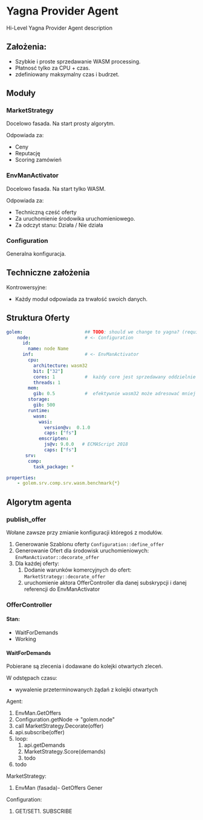 Yagna Provider Agent
====================

Hi-Level Yagna Provider Agent description


## Założenia:

* Szybkie i proste sprzedawanie WASM processing.
* Płatnosć tylko za CPU + czas.
* zdefiniowany maksymalny czas i budrzet.

## Moduły

### MarketStrategy

Docelowo fasada. Na start prosty algorytm.

Odpowiada za:

* Ceny
* Reputację
* Scoring zamówień

### EnvManActivator

Docelowo fasada. Na start tylko WASM.

Odpowiada za: 
* Techniczną cześć oferty
* Za uruchomienie środowika uruchomieniowego. 
* Za odczyt stanu: Działa / Nie działa

### Configuration

Generalna konfiguracja.

## Techniczne założenia

Kontrowersyjne:
* Każdy moduł odpowiada za trwałość swoich danych.

## Struktura Oferty

```yaml
golem:                       ## TODO: should we change to yagna? (requires changes also in specs)
    node:                    # <- Configuration
      id:
        name: node Name
      inf:                   # <- EnvManActivator
        cpu:
          architecture: wasm32
          bit: ["32"]
          cores: 1           #  każdy core jest sprzedawany oddzielnie
          threads: 1
        mem:
          gib: 0.5           #  efektywnie wasm32 może adresować mniej niż 2GB. 
        storage:
          gib: 500
        runtime:
          wasm:
            wasi:
              version@v:  0.1.0
              caps: ["fs"]
            emscripten:
              js@v: 9.0.0   # ECMAScript 2018
              caps: ["fs"]
       srv:
        comp:
          task_package: *

```

```yaml
properties:
    - golem.srv.comp.srv.wasm.benchmark{*} 
```

## Algorytm agenta

### publish_offer

Wołane zawsze przy zmianie konfiguracji któregoś z modułów.

1. Generowanie Szablonu oferty `Configuration::define_offer`
2. Generowanie Ofert dla środowisk uruchomieniowych: `EnvManActivator::decorate_offer`
3. Dla każdej oferty:
    1. Dodanie warunków komercyjnych do ofert: `MarketStrategy::decorate_offer`
    2. uruchomienie aktora OfferController dla danej subskrypcji i danej referencji do EnvManActivator
     
### OfferController

#### Stan:
* WaitForDemands
* Working

#### WaitForDemands

Pobierane są zlecenia i dodawane do kolejki otwartych zleceń.

W odstępach czasu:
* wywalenie przeterminowanych żądań z kolejki otwartych


Agent:

1. EnvMan.GetOffers
2. Configuration.getNode -> "golem.node"
3. call MarketStrategy.Decorate(offer)
4. api.subscribe(offer)
5. loop:
    1. api.getDemands
    2. MarketStrategy.Score(demands)
    3. todo
6. todo

    
MarketStrategy:

1. EnvMan (fasada)- GetOffers Gener

Configuration:

1. GET/SET1. SUBSCRIBE
